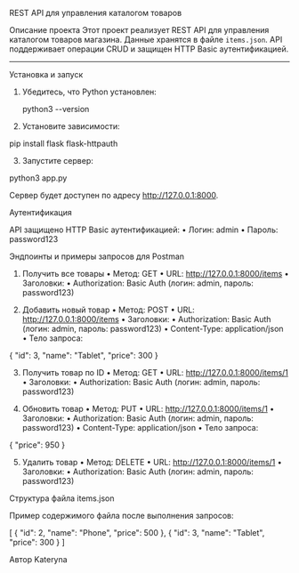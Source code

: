 REST API для управления каталогом товаров

Описание проекта
Этот проект реализует REST API для управления каталогом товаров магазина. Данные хранятся в файле `items.json`. API поддерживает операции CRUD и защищен HTTP Basic аутентификацией.

---

Установка и запуск

1. Убедитесь, что Python установлен:

   python3 --version

2.	Установите зависимости:

pip install flask flask-httpauth


3.	Запустите сервер:

python3 app.py


Сервер будет доступен по адресу http://127.0.0.1:8000.

Аутентификация

API защищено HTTP Basic аутентификацией:
	•	Логин: admin
	•	Пароль: password123

Эндпоинты и примеры запросов для Postman

1. Получить все товары
	•	Метод: GET
	•	URL: http://127.0.0.1:8000/items
	•	Заголовки:
	•	Authorization: Basic Auth (логин: admin, пароль: password123)

2. Добавить новый товар
	•	Метод: POST
	•	URL: http://127.0.0.1:8000/items
	•	Заголовки:
	•	Authorization: Basic Auth (логин: admin, пароль: password123)
	•	Content-Type: application/json
	•	Тело запроса:

{
    "id": 3,
    "name": "Tablet",
    "price": 300
}


3. Получить товар по ID
	•	Метод: GET
	•	URL: http://127.0.0.1:8000/items/1
	•	Заголовки:
	•	Authorization: Basic Auth (логин: admin, пароль: password123)


4. Обновить товар
	•	Метод: PUT
	•	URL: http://127.0.0.1:8000/items/1
	•	Заголовки:
	•	Authorization: Basic Auth (логин: admin, пароль: password123)
	•	Content-Type: application/json
	•	Тело запроса:

{
    "price": 950
}

5. Удалить товар
	•	Метод: DELETE
	•	URL: http://127.0.0.1:8000/items/1
	•	Заголовки:
	•	Authorization: Basic Auth (логин: admin, пароль: password123)

Структура файла items.json

Пример содержимого файла после выполнения запросов:

[
    {
        "id": 2,
        "name": "Phone",
        "price": 500
    },
    {
        "id": 3,
        "name": "Tablet",
        "price": 300
    }
]

Автор
Kateryna